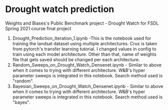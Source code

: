 # Drought watch prediction
Weights and Biases's Public Benchmark project - Drought Watch for FSDL Spring 2021 course final project

1. Drought_Prediction_Iteration_1.ipynb -This is the notebook used for training the landsat dataset using multiple architectures. Crux is taken from pytorch's transfer learning tutorial. I changed values in config to train using each model architecture. Other than that, name of weights file that gets saved should be changed per each architecture.
2. Random_Sweeps_on_Drought_Watch_Densenet.ipynb - Similar to above when it comes to trying with different architecture. W&B's hyper parameter sweeps is integrated in this notebook. Search method used is "random".
3. Bayesian_Sweeps_on_Drought_Watch_Densenet.ipynb - Similar to above when it comes to trying with different architecture. W&B's hyper parameter sweeps is integrated in this notebook. Search method used is "bayes".
